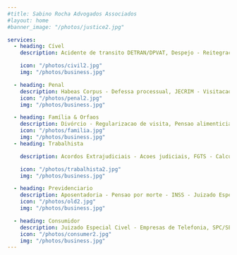 ```yaml
---
#title: Sabino Rocha Advogados Associados
#layout: home
#banner_image: "/photos/justice2.jpg"

services:
  - heading: Cível
    description: Acidente de transito DETRAN/DPVAT, Despejo - Reitegracao de posse - Usocapiao

    icon: "/photos/civil2.jpg"
    img: "/photos/business.jpg"

  - heading: Penal
    description: Habeas Corpus - Defessa processual, JECRIM - Visitacao delegacia/presidio
    icon: "/photos/penal2.jpg"
    img: "/photos/business.jpg"

  - heading: Família & Orfaos
    description: Divórcio - Regularizacao de visita, Pensao alimenticia - Alvara - Inventario
    icon: "/photos/familia.jpg"
    img: "/photos/business.jpg"
  - heading: Trabalhista

    description: Acordos Extrajudiciais - Acoes judiciais, FGTS - Calculo de verbas rescisorias

    icon: "/photos/trabalhista2.jpg"
    img: "/photos/business.jpg"

  - heading: Previdenciario
    description: Aposentadoria - Pensao por morte - INSS - Juizado Especial Federal
    icon: "/photos/old2.jpg"
    img: "/photos/business.jpg"

  - heading: Consumidor
    description: Juizado Especial Civel - Empresas de Telefonia, SPC/SERASA - Danos morais - TOI/LIGHT
    icon: "/photos/consumer2.jpg"
    img: "/photos/business.jpg"
---
```

